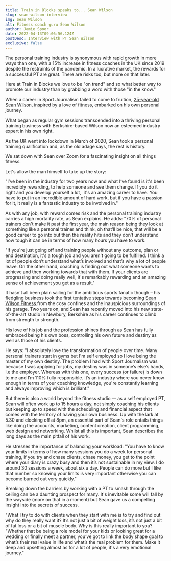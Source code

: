 ```yaml
---
title: Train in Blocks speaks to... Sean Wilson
slug: sean-wilson-interview
img: Sean Wilson
alt: Fitness coach guru Sean Wilson
author: Jamie Spoor
date: 2022-04-13T09:06:56.124Z
postDesc: Interview with PT Sean Wilson
exclusive: false
---
```

The personal training industry is synonymous with rapid growth in more ways than one, with a 15% increase in fitness coaches in the UK since 2019 despite the restraints of the pandemic. In a lucrative market, the rewards for a successful PT are great. There are risks too, but more on that later. 

Here at Train in Blocks we love to be "on trend" and so what better way to promote our industry than by grabbing a word with those "in the know." 

When a career in Sport Journalism failed to come to fruition, [25-year-old Sean Wilson,](http://seanwilsonfitness.com/) inspired by a love of fitness, embarked on his own personal journey. 

What began as regular gym sessions transcended into a thriving personal training business with Berkshire-based Wilson now an esteemed industry expert in his own right. 

As the UK went into lockdown in March of 2020, Sean took a personal training qualification and, as the old adage says, the rest is history.

We sat down with Sean over Zoom for a fascinating insight on all things fitness.

Let's allow the man himself to take up the story: 

"I’ve been in the industry for two years now and what I’ve found is it's been incredibly rewarding, to help someone and see them change. If you do it right and you develop yourself a lot,  it's an amazing career to have. You have to put in an incredible amount of hard work, but if you have a passion for it, it really is a fantastic industry to be involved in."

As with any job, with reward comes risk and the personal training industry carries a high mortality rate, as Sean explains. 
He adds: "70% of personal trainers don't make it past the first year, the main reason being they look at something like a personal trainer and think, oh that’ll be nice, that will be a good career to go into but then the reality hits and they don’t understand how tough it can be in terms of how many hours you have to work.

"If you're just going off and training people without any outcome, plan or end destination, it's a tough job and you aren't going to be fulfilled. I think a lot of people don’t understand what’s involved and that’s why a lot of people leave. On the other hand, coaching is finding out what someone wants to achieve and then working towards that with them. If your clients are progressing and doing really well, it's remarkably rewarding and an amazing sense of achievement you get as a result." 

It hasn't all been plain sailing for the ambitious sports fanatic though – his fledgling business took the first tentative steps towards becoming [Sean Wilson Fitness ](http://seanwilsonfitness.com/services/)from the cosy confines and the inauspicious surroundings of his garage. Two years on, and Sean has recently moved into his new state-of-the-art studio in Newbury, Berkshire as his career continues to climb from strength to strength.

His love of his job and the profession shines through as Sean has fully embraced being his own boss, controlling his own future and destiny as well as those of his clients. 

 He says: "I absolutely love the transformation of people over time.  Many personal trainers start in gyms but I'm self employed so I love being the master of my own destiny. The problem I had with Sport Journalism was because I was applying for jobs, my destiny was in someone’s else’s hands, i.e the employer. Whereas with this one, every success (or failure) is down to me and I’m 110% fully responsible. It’s an industry where you never know enough in terms of your coaching knowledge, you're constantly learning and always improving which is brilliant."

But there is also a world beyond the fitness studio — as a self employed PT, Sean will often work up to 15 hours a day, not simply coaching his clients but keeping up to speed with the scheduling and financial aspect that comes with the territory of having your own business. Up with the lark at 5.30 and clocking off at 8pm, an essential part of Sean's role entails things like doing the accounts, marketing, content creation, client programming, web design and networking. Whilst all this is important, Sean describes the long days as the main pitfall of his work.  

He stresses the importance of balancing your workload:
"You have to know your limits in terms of how many sessions you do a week for personal training, if you try and chase clients, chase money, you get to the point where your diary is crazy busy and then it’s not sustainable in my view. I do around 30 sessions a week, about six a day. People can do more but I like that number so knowing your limits is very important otherwise you can become burned out very quickly."

Breaking down the barriers by working with a PT to smash through the ceiling can be a daunting prospect for many. It's inevitable some will fall by the wayside (more on that in a moment) but Sean gave us a compelling insight into the secrets of success. 

 "What I try to do with clients when they start with me is to try and find out why do they really want it? It’s not just a bit of weight loss, it’s not just a bit of fat loss or a bit of muscle body. Why is this really important to you? "Whether that be being a role model for your kids or looking great for a wedding or finally meet a partner, you’ve got to link the body shape goal to what’s their real value in life and what’s the real problem for them.  Make it deep and upsetting almost as for a lot of people, it's a very emotional journey."